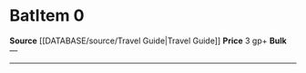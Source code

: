 ﻿---
id: '1667'
item_category: Animals and Gear
item_subcategory: Animals
level: '0'
name: Bat
price: 3 gp
rarity: Common
source: '[[DATABASE/source/Travel Guide|Travel Guide]]'
subcategory: animalgear
type: Item

---
# Bat<span class="item-type">Item 0</span>

**Source** [[DATABASE/source/Travel Guide|Travel Guide]]
**Price** 3 gp+
**Bulk** —

---
